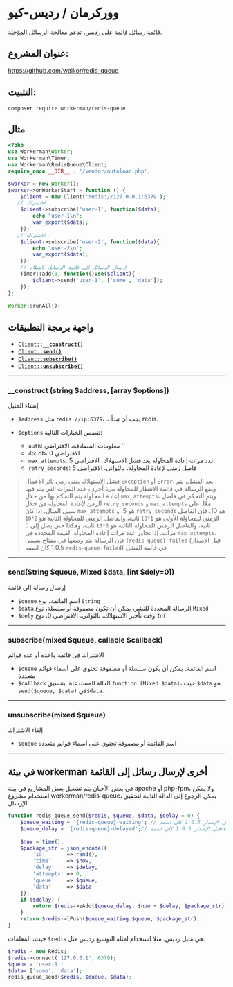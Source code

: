 # ووركرمان / رديس-كيو

قائمة رسائل قائمة على رديس، تدعم معالجة الرسائل المؤجلة.

## عنوان المشروع:
https://github.com/walkor/redis-queue

## التثبيت:
```composer require workerman/redis-queue```

## مثال
```php
<?php
use Workerman\Worker;
use Workerman\Timer;
use Workerman\RedisQueue\Client;
require_once __DIR__ . '/vendor/autoload.php';

$worker = new Worker();
$worker->onWorkerStart = function () {
    $client = new Client('redis://127.0.0.1:6379');
   // الاشتراك
    $client->subscribe('user-1', function($data){
        echo "user-1\n";
        var_export($data);
    });
   // الاشتراك
    $client->subscribe('user-2', function($data){
        echo "user-2\n";
        var_export($data);
    });
    // إرسال الرسائل إلى قائمة الرسائل بانتظام
    Timer::add(1, function()use($client){
        $client->send('user-1', ['some', 'data']);
    });
};

Worker::runAll();
```

## واجهة برمجة التطبيقات
  * <a href="#construct"><code>Client::<b>__construct()</b></code></a>
  * <a href="#send"><code>Client::<b>send()</b></code></a>
  * <a href="#subscribe"><code>Client::<b>subscribe()</b></code></a>
  * <a href="#unsubscribe"><code>Client::<b>unsubscribe()</b></code></a>

-------------------------------------------------------

<a name="construct"></a>
### __construct (string $address, [array $options])

إنشاء المثيل

  * `$address`  مثل `redis://ip:6379`، يجب أن تبدأ بـ redis. 

  * `$options`  تتضمن الخيارات التالية:
    * `auth`: معلومات المصادقة، الافتراضي ''
    * `db`: db، الافتراضي 0
    * `max_attempts`: عدد مرات إعادة المحاولة بعد فشل الاستهلاك، الافتراضي 5
    * `retry_seconds`: فاصل زمني لإعادة المحاولة، بالثواني. الافتراضي 5

> فشل الاستهلاك يعني رمي ثائر الأعمال `Exception` أو `Error`. بعد الفشل، يتم وضع الرسالة في قائمة الانتظار للمحاولة مرة أخرى، عدد المرات التي يتم فيها إعادة المحاولة يتم التحكم بها من خلال `max_attempts`، ويتم التحكم في فاصل الزمن لإعادة المحاولة من خلال `retry_seconds` و `max_attempts` معًا. على سبيل المثال، إذا كان `max_attempts` هو 5، و `retry_seconds` هو 10، فإن الفاصل الزمني للمحاولة الأولى هو `1*10` ثانية، والفاصل الزمني للمحاولة الثانية هو `2*10` ثانية، والفاصل الزمني للمحاولة الثالثة هو `3*10` ثانية، وهكذا حتى يصل إلى 5 مرات. إذا تجاوز عدد مرات إعادة المحاولة القيمة المحددة في `max_attempts`، فإن الرسالة يتم وضعها في مفتاح يسمى `{redis-queue}-failed` (قبل الإصدار 1.0.5 كان اسمه `redis-queue-failed`) في قائمة الفشل

-------------------------------------------------------

<a name="send"></a>
### send(String $queue, Mixed $data, [int $dely=0])

إرسال رسالة إلى قائمة

* `$queue` اسم القائمة، نوع `String`
* `$data` الرسالة المحددة للنشر، يمكن أن تكون مصفوفة أو سلسلة، نوع `Mixed`
* `$dely` وقت تأخير الاستهلاك، بالثواني، الافتراضي 0، نوع `Int`
  
-------------------------------------------------------

<a name="subscribe"></a>
### subscribe(mixed $queue, callable $callback)

الاشتراك في قائمة واحدة أو عدة قوائم

* `$queue` اسم القائمة، يمكن أن يكون سلسلة أو مصفوفة تحتوي على أسماء قوائم متعددة
* `$callback` الدالة المستدعاة، بتنسيق `function (Mixed $data)`، حيث `$data` هو `send($queue, $data)` في`$data`.

-------------------------------------------------------

<a name="unsubscribe"></a>
### unsubscribe(mixed $queue)

إلغاء الاشتراك

* `$queue` اسم القائمة أو مصفوفة تحتوي على أسماء قوائم متعددة

-------------------------------------------------------

## في بيئة workerman أخرى لإرسال رسائل إلى القائمة
في بعض الأحيان يتم تشغيل بعض المشاريع في بيئة apache أو php-fpm، ولا يمكن استخدام مشروع workerman/redis-queue، يمكن الرجوع إلى الدالة التالية لتحقيق الإرسال
```php
function redis_queue_send($redis, $queue, $data, $delay = 0) {
    $queue_waiting = '{redis-queue}-waiting'; // قبل الإصدار 1.0.5 كان اسمهredis-queue-waiting
    $queue_delay = '{redis-queue}-delayed';// قبل الإصدار 1.0.5 كان اسمهredis-queue-delayed
    
    $now = time();
    $package_str = json_encode([
        'id'       => rand(),
        'time'     => $now,
        'delay'    => $delay,
        'attempts' => 0,
        'queue'    => $queue,
        'data'     => $data
    ]);
    if ($delay) {
        return $redis->zAdd($queue_delay, $now + $delay, $package_str);
    }
    return $redis->lPush($queue_waiting.$queue, $package_str);
}
```
حيث، المعلمات `$redis` هي مثيل رديس. مثلا استخدام امثلة التوسيع رديس مثل:
```php
$redis = new Redis;
$redis->connect('127.0.0.1', 6379);
$queue = 'user-1';
$data= ['some', 'data'];
redis_queue_send($redis, $queue, $data);
````
